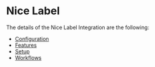 # Nice Label

The details of the Nice Label Integration are the following:
* [Configuration](/AMSOsram/techspec>connectiot>iotequipmenttypes>niceLabel>niceLabel-Configuration)
* [Features](/AMSOsram/techspec>connectiot>iotequipmenttypes>niceLabel>niceLabel-Features)
* [Setup](/AMSOsram/techspec>connectiot>iotequipmenttypes>niceLabel>niceLabel-Setup)
* [Workflows](/AMSOsram/techspec>connectiot>iotequipmenttypes>niceLabel>niceLabel-Workflows)


